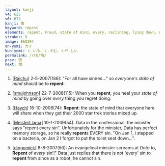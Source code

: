 ```yaml
---
layout: kanji
v4: 625
v6: 672
kanji: 悔
keyword: repent
elements: repent, Freud, state of mind, every, reclining, lying down, mother, breasts
strokes: 9
image: E68294
on-yomi: カイ
kun-yomi: く.いる、く.やむ、くや.しい
permalink: /rtk/悔/
prev: 慌
next: 憎
---
```


1) [<a href="http://kanji.koohii.com/profile/Raichu">Raichu</a>] 2-5-2007(186): &quot;For all have sinned...&quot; so <em>every</em>one&#039;s <em>state of mind</em> should be to<strong> repent</strong>.

2) [<a href="http://kanji.koohii.com/profile/smujohnson">smujohnson</a>] 22-7-2008(115): When you<strong> repent</strong>, you heal your <em>state of mind</em> by going over <em>every</em> thing you regret doing.

3) [<a href="http://kanji.koohii.com/profile/Haych">Haych</a>] 16-10-2008(74): <strong>Repent</strong>: the state of mind that everyone here will share when they get their 2000 star trek stories mixed up.

4) [<a href="http://kanji.koohii.com/profile/MeisterLlama">MeisterLlama</a>] 10-1-2009(54): Data in the confessional: the minister says &quot;repent every sin&quot;. Unfortunately for the minister, Data has perfect memory storage, so he really<strong> repent</strong>s EVERY sin. &quot;On Jan 1, i stepped on a bacteria, on Jan 2 I forgot to put the toilet seat down...&quot;.

5) [<a href="http://kanji.koohii.com/profile/dingomick">dingomick</a>] 8-8-2007(50): An evangelical minister screams at <em>Data</em> to, <strong>Repent</strong> of <em>every</em> sin!!&quot; Data just replies that there is not &#039;every&#039; sin to<strong> repent</strong> from since as a robot, he cannot sin.

